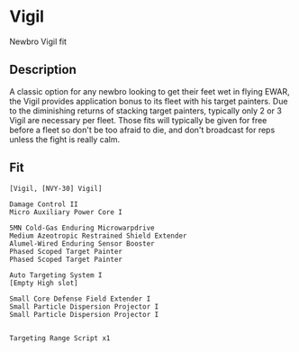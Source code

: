 # Vigil

Newbro Vigil fit


## Description

A classic option for any newbro looking to get their feet wet in flying EWAR, the Vigil provides application bonus to its fleet with his target painters. Due to the diminishing returns of stacking target painters, typically only 2 or 3 Vigil are necessary per fleet. Those fits will typically be given for free before a fleet so don't be too afraid to die, and don't broadcast for reps unless the fight is really calm.


## Fit

```
[Vigil, [NVY-30] Vigil]

Damage Control II
Micro Auxiliary Power Core I

5MN Cold-Gas Enduring Microwarpdrive
Medium Azeotropic Restrained Shield Extender
Alumel-Wired Enduring Sensor Booster
Phased Scoped Target Painter
Phased Scoped Target Painter

Auto Targeting System I
[Empty High slot]

Small Core Defense Field Extender I
Small Particle Dispersion Projector I
Small Particle Dispersion Projector I


Targeting Range Script x1
```